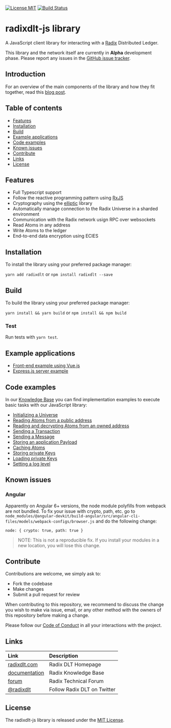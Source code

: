 [![License MIT](https://img.shields.io/badge/license-MIT-blue.svg)](https://github.com/radixdlt/radixdlt-js/blob/master/LICENSE)
[![Build Status](https://travis-ci.com/radixdlt/radixdlt-js.svg?branch=master)](https://travis-ci.com/radixdlt/radixdlt-js)
# radixdlt-js library

A JavaScript client library for interacting with a [Radix](https://www.radixdlt.com) Distributed Ledger. 

This library and the network itself are currently in **Alpha** development phase. Please report any issues in the [GitHub issue tracker](https://github.com/radixdlt/radixdlt-js/issues).

## Introduction

For an overview of the main components of the library and how they fit together, read this [blog post](https://www.radixdlt.com/post/introducing-the-radix-javascript-library).

## Table of contents

- [Features](#features)
- [Installation](#installation)
- [Build](#build)
- [Example applications](#example-applications)
- [Code examples](#code-examples)
- [Known issues](#known-issues)
- [Contribute](#contribute)
- [Links](#links)
- [License](#license)

## Features

- Full Typescript support
- Follow the reactive programming pattern using [RxJS](https://rxjs-dev.firebaseapp.com/)
- Cryptography using the [elliptic](https://github.com/indutny/elliptic) library
- Automatically manage connection to the Radix Universe in a sharded environment
- Communication with the Radix network usign RPC over websockets
- Read Atoms in any address
- Write Atoms to the ledger
- End-to-end data encryption using ECIES

## Installation

To install the library using your preferred package manager:

`yarn add radixdlt` or `npm install radixdlt --save`

## Build

To build the library using your preferred package manager:

`yarn install && yarn build` or `npm install && npm build`

### Test

Run tests with `yarn test`.

## Example applications

- [Front-end example using Vue.js](https://github.com/radixdlt/radixdlt-js-skeleton)
- [Express.js server example](https://github.com/radixdlt/radixdlt-js-server-example)

## Code examples

In our [Knowledge Base](https://docs.radixdlt.com) you can find implementation examples to execute basic tasks with our JavaScript library:

- [Initializing a Universe](https://docs.radixdlt.com/alpha/developer/javascript-client-library-guide/code-examples#initializing-a-universe)
- [Reading Atoms from a public address](https://docs.radixdlt.com/alpha/developer/javascript-client-library-guide/code-examples#reading-atoms-from-a-public-address)
- [Reading and decrypting Atoms from an owned address](https://docs.radixdlt.com/alpha/developer/javascript-client-library-guide/code-examples#reading-and-decrypting-atoms-from-an-owned-address)
- [Sending a Transaction](https://docs.radixdlt.com/alpha/developer/javascript-client-library-guide/code-examples#sending-a-transaction)
- [Sending a Message](https://docs.radixdlt.com/alpha/developer/javascript-client-library-guide/code-examples#sending-a-message)
- [Storing an application Payload](https://docs.radixdlt.com/alpha/developer/javascript-client-library-guide/code-examples#storing-an-application-payload)
- [Caching Atoms](https://docs.radixdlt.com/alpha/developer/javascript-client-library-guide/code-examples#caching-atoms)
- [Storing private Keys](https://docs.radixdlt.com/alpha/developer/javascript-client-library-guide/code-examples#storing-private-keys)
- [Loading private Keys](https://docs.radixdlt.com/alpha/developer/javascript-client-library-guide/code-examples#loading-private-keys)
- [Setting a log level](https://docs.radixdlt.com/alpha/developer/javascript-client-library-guide/code-examples#setting-a-log-level)

## Known issues

### Angular

Apparently on Angular 6+ versions, the node module polyfills from webpack are not bundled. To fix your issue with crypto, path, etc. go to `node_modules/@angular-devkit/build-angular/src/angular-cli-files/models/webpack-configs/browser.js` and do the following change:

```
node: { crypto: true, path: true }
```

> NOTE: This is not a reproducible fix. If you install your modules in a new location, you will lose this change.

## Contribute

Contributions are welcome, we simply ask to:

* Fork the codebase
* Make changes
* Submit a pull request for review

When contributing to this repository, we recommend to discuss the change you wish to make via issue,
email, or any other method with the owners of this repository before making a change. 

Please follow our [Code of Conduct](CODE_OF_CONDUCT.md) in all your interactions with the project.

## Links

| Link | Description |
| :----- | :------ |
[radixdlt.com](https://radixdlt.com/) | Radix DLT Homepage
[documentation](https://docs.radixdlt.com/) | Radix Knowledge Base
[forum](https://forum.radixdlt.com/) | Radix Technical Forum
[@radixdlt](https://twitter.com/radixdlt) | Follow Radix DLT on Twitter

## License

The radixdlt-js library is released under the [MIT License](LICENSE).
